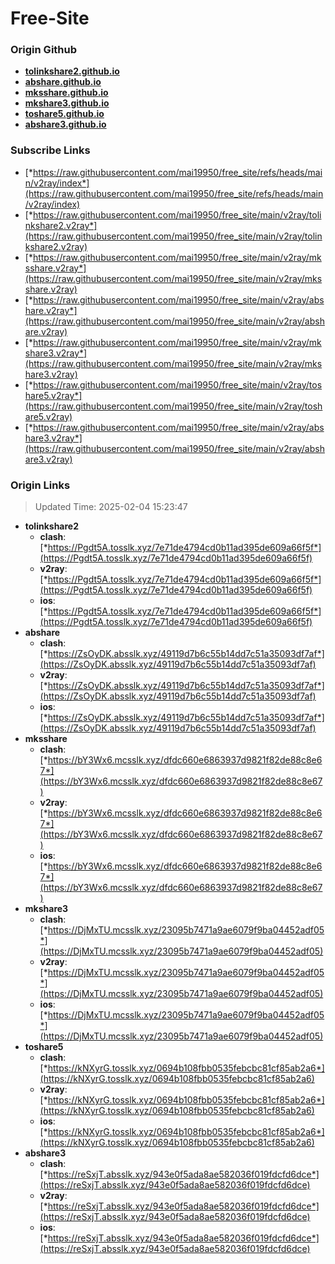# Free-Site

### Origin Github

- [**tolinkshare2.github.io**](https://github.com/tolinkshare2/tolinkshare2.github.io)
- [**abshare.github.io**](https://github.com/abshare/abshare.github.io)
- [**mksshare.github.io**](https://github.com/mksshare/mksshare.github.io)
- [**mkshare3.github.io**](https://github.com/mkshare3/mkshare3.github.io)
- [**toshare5.github.io**](https://github.com/toshare5/toshare5.github.io)
- [**abshare3.github.io**](https://github.com/abshare3/abshare3.github.io)

### Subscribe Links

- [*https://raw.githubusercontent.com/mai19950/free_site/refs/heads/main/v2ray/index*](https://raw.githubusercontent.com/mai19950/free_site/refs/heads/main/v2ray/index)
- [*https://raw.githubusercontent.com/mai19950/free_site/main/v2ray/tolinkshare2.v2ray*](https://raw.githubusercontent.com/mai19950/free_site/main/v2ray/tolinkshare2.v2ray)
- [*https://raw.githubusercontent.com/mai19950/free_site/main/v2ray/mksshare.v2ray*](https://raw.githubusercontent.com/mai19950/free_site/main/v2ray/mksshare.v2ray)
- [*https://raw.githubusercontent.com/mai19950/free_site/main/v2ray/abshare.v2ray*](https://raw.githubusercontent.com/mai19950/free_site/main/v2ray/abshare.v2ray)
- [*https://raw.githubusercontent.com/mai19950/free_site/main/v2ray/mkshare3.v2ray*](https://raw.githubusercontent.com/mai19950/free_site/main/v2ray/mkshare3.v2ray)
- [*https://raw.githubusercontent.com/mai19950/free_site/main/v2ray/toshare5.v2ray*](https://raw.githubusercontent.com/mai19950/free_site/main/v2ray/toshare5.v2ray)
- [*https://raw.githubusercontent.com/mai19950/free_site/main/v2ray/abshare3.v2ray*](https://raw.githubusercontent.com/mai19950/free_site/main/v2ray/abshare3.v2ray)

### Origin Links

> Updated Time: 2025-02-04 15:23:47

- **tolinkshare2**
  - **clash**: [*https://Pgdt5A.tosslk.xyz/7e71de4794cd0b11ad395de609a66f5f*](https://Pgdt5A.tosslk.xyz/7e71de4794cd0b11ad395de609a66f5f)
  - **v2ray**: [*https://Pgdt5A.tosslk.xyz/7e71de4794cd0b11ad395de609a66f5f*](https://Pgdt5A.tosslk.xyz/7e71de4794cd0b11ad395de609a66f5f)
  - **ios**: [*https://Pgdt5A.tosslk.xyz/7e71de4794cd0b11ad395de609a66f5f*](https://Pgdt5A.tosslk.xyz/7e71de4794cd0b11ad395de609a66f5f)
- **abshare**
  - **clash**: [*https://ZsOyDK.absslk.xyz/49119d7b6c55b14dd7c51a35093df7af*](https://ZsOyDK.absslk.xyz/49119d7b6c55b14dd7c51a35093df7af)
  - **v2ray**: [*https://ZsOyDK.absslk.xyz/49119d7b6c55b14dd7c51a35093df7af*](https://ZsOyDK.absslk.xyz/49119d7b6c55b14dd7c51a35093df7af)
  - **ios**: [*https://ZsOyDK.absslk.xyz/49119d7b6c55b14dd7c51a35093df7af*](https://ZsOyDK.absslk.xyz/49119d7b6c55b14dd7c51a35093df7af)
- **mksshare**
  - **clash**: [*https://bY3Wx6.mcsslk.xyz/dfdc660e6863937d9821f82de88c8e67*](https://bY3Wx6.mcsslk.xyz/dfdc660e6863937d9821f82de88c8e67)
  - **v2ray**: [*https://bY3Wx6.mcsslk.xyz/dfdc660e6863937d9821f82de88c8e67*](https://bY3Wx6.mcsslk.xyz/dfdc660e6863937d9821f82de88c8e67)
  - **ios**: [*https://bY3Wx6.mcsslk.xyz/dfdc660e6863937d9821f82de88c8e67*](https://bY3Wx6.mcsslk.xyz/dfdc660e6863937d9821f82de88c8e67)
- **mkshare3**
  - **clash**: [*https://DjMxTU.mcsslk.xyz/23095b7471a9ae6079f9ba04452adf05*](https://DjMxTU.mcsslk.xyz/23095b7471a9ae6079f9ba04452adf05)
  - **v2ray**: [*https://DjMxTU.mcsslk.xyz/23095b7471a9ae6079f9ba04452adf05*](https://DjMxTU.mcsslk.xyz/23095b7471a9ae6079f9ba04452adf05)
  - **ios**: [*https://DjMxTU.mcsslk.xyz/23095b7471a9ae6079f9ba04452adf05*](https://DjMxTU.mcsslk.xyz/23095b7471a9ae6079f9ba04452adf05)
- **toshare5**
  - **clash**: [*https://kNXyrG.tosslk.xyz/0694b108fbb0535febcbc81cf85ab2a6*](https://kNXyrG.tosslk.xyz/0694b108fbb0535febcbc81cf85ab2a6)
  - **v2ray**: [*https://kNXyrG.tosslk.xyz/0694b108fbb0535febcbc81cf85ab2a6*](https://kNXyrG.tosslk.xyz/0694b108fbb0535febcbc81cf85ab2a6)
  - **ios**: [*https://kNXyrG.tosslk.xyz/0694b108fbb0535febcbc81cf85ab2a6*](https://kNXyrG.tosslk.xyz/0694b108fbb0535febcbc81cf85ab2a6)
- **abshare3**
  - **clash**: [*https://reSxjT.absslk.xyz/943e0f5ada8ae582036f019fdcfd6dce*](https://reSxjT.absslk.xyz/943e0f5ada8ae582036f019fdcfd6dce)
  - **v2ray**: [*https://reSxjT.absslk.xyz/943e0f5ada8ae582036f019fdcfd6dce*](https://reSxjT.absslk.xyz/943e0f5ada8ae582036f019fdcfd6dce)
  - **ios**: [*https://reSxjT.absslk.xyz/943e0f5ada8ae582036f019fdcfd6dce*](https://reSxjT.absslk.xyz/943e0f5ada8ae582036f019fdcfd6dce)
